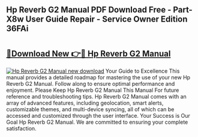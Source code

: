 ## Hp Reverb G2 Manual PDF Download Free - Part-X8w User Guide Repair - Service Owner Edition 36FAi

# <h2><a href="http://bc29640.oget.top/?id=Hp+Reverb+G2+Manual">🔗Download New 👉🔴 Hp Reverb G2 Manual</a></h2>

[![Hp Reverb G2 Manual new download](https://i.imgur.com/5g1atiW.png)](http://bc29640.oget.top/?id=Hp+Reverb+G2+Manual)
Your Guide to Excellence This manual provides a detailed roadmap for mastering the use of your new Hp Reverb G2 Manual. Follow along to ensure optimal performance and enjoyment. Please Keep Hp Reverb G2 Manual This Manual For future reference and troubleshooting tips. Hp Reverb G2 Manual comes with an array of advanced features, including geolocation, smart alerts, customizable themes, and multi-device syncing, all of which can be accessed and customized through the user interface. Your Success is Our Goal Hp Reverb G2 Manual. We are committed to ensuring your complete satisfaction.
